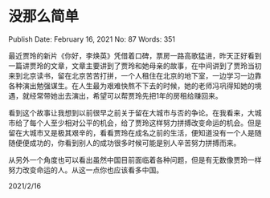 # 没那么简单

Publish Date: February 16, 2021
No: 87
Words: 351

最近贾玲的新片《你好，李焕英》凭借着口碑，票房一路高歌猛进，昨天正好看到一篇讲贾玲的文章，文章主要讲到了贾玲和她母亲的故事，在中间讲到了贾玲当初来到北京读书，留在北京苦苦打拼，一个人租住在北京的地下室，一边学习一边靠各种演出勉强谋生。在人生最为艰难快熬不下去的时候，她的老师冯巩得知她的境遇，就经常带她出去演出，希望可以帮贾玲先把1年的房租给赚回来。

看到这个故事让我想到以前很早之前关于留在大城市与否的争论。在我看来，大城市给了每个人至少相对公平的机会，给了贾玲这样努力拼搏改变命运的机会。但是留在大城市又是极其艰辛的，看看贾玲在成名之前的生活，便知道没有一个人是随随便便成功的，你看到别人的成功很多时候可能是别人辛苦努力拼搏而来。

从另外一个角度也可以看出虽然中国目前面临着各种问题，但是有无数像贾玲一样努力改变命运的人。从这一点你也应该看多中国。

2021/2/16